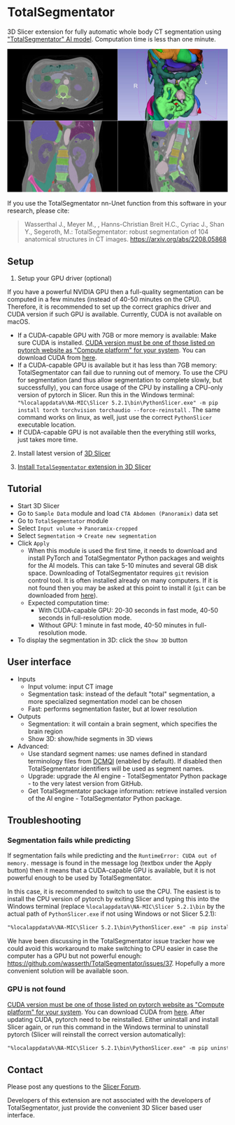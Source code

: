# TotalSegmentator

3D Slicer extension for fully automatic whole body CT segmentation using ["TotalSegmentator" AI model](https://github.com/wasserth/TotalSegmentator). Computation time is less than one minute.

![](Screenshot01.jpg)

If you use the TotalSegmentator nn-Unet function from this software in your research, please cite:

> Wasserthal J., Meyer M., , Hanns-Christian Breit H.C., Cyriac J., Shan Y., Segeroth, M.: TotalSegmentator: robust segmentation of 104 anatomical structures in CT images. https://arxiv.org/abs/2208.05868

## Setup

1. Setup your GPU driver (optional)

If you have a powerful NVIDIA GPU then a full-quality segmentation can be computed in a few minutes (instead of 40-50 minutes on the CPU). Therefore, it is recommended to set up the correct graphics driver and CUDA version if such GPU is available. Currently, CUDA is not available on macOS.

- If a CUDA-capable GPU with 7GB or more memory is available: Make sure CUDA is installed. [CUDA version must be one of those listed on pytorch website as "Compute platform" for your system](https://pytorch.org/get-started/locally/). You can download CUDA from [here](https://developer.nvidia.com/cuda-downloads).
- If a CUDA-capable GPU is available but it has less than 7GB memory: TotalSegmentator can fail due to running out of memory. To use the CPU for segmentation (and thus allow segmentation to complete slowly, but successfully), you can force usage of the CPU by installing a CPU-only version of pytorch in Slicer. Run this in the Windows terminal: `"%localappdata%\NA-MIC\Slicer 5.2.1\bin\PythonSlicer.exe" -m pip install torch torchvision torchaudio --force-reinstall` . The same command works on linux, as well, just use the correct `PythonSlicer` executable location.
- If CUDA-capable GPU is not available then the everything still works, just takes more time.

2. Install latest version of [3D Slicer](https://slicer.readthedocs.io/en/latest/user_guide/getting_started.html#installing-3d-slicer)

3. [Install `TotalSegmentator` extension in 3D Slicer](https://slicer.readthedocs.io/en/latest/user_guide/extensions_manager.html#install-extensions)

## Tutorial

- Start 3D Slicer
- Go to `Sample Data` module and load `CTA Abdomen (Panoramix)` data set
- Go to `TotalSegmentator` module
- Select `Input volume` -> `Panoramix-cropped`
- Select `Segmentation` -> `Create new segmentation`
- Click `Apply`
  - When this module is used the first time, it needs to download and install PyTorch and TotalSegmentator Python packages and weights for the AI models. This can take 5-10 minutes and several GB disk space. Downloading of TotalSegmentator requires `git` revision control tool. It is often installed already on many computers. If it is not found then you may be asked at this point to install it (`git` can be downloaded from [here](https://git-scm.com/download)).
  - Expected computation time:
    - With CUDA-capable GPU: 20-30 seconds in fast mode, 40-50 seconds in full-resolution mode.
    - Without GPU: 1 minute in fast mode, 40-50 minutes in full-resolution mode.
- To display the segmentation in 3D: click the `Show 3D` button

## User interface

- Inputs
  - Input volume: input CT image
  - Segmentation task: instead of the default "total" segmentation, a more specialized segmentation model can be chosen
  - Fast: performs segmentation faster, but at lower resolution
- Outputs
  - Segmentation: it will contain a brain segment, which specifies the brain region
  - Show 3D: show/hide segments in 3D views
- Advanced:
  - Use standard segment names: use names defined in standard terminology files from [DCMQI](https://github.com/QIICR/dcmqi) (enabled by default). If disabled then TotalSegmentator identifiers will be used as segment names.
  - Upgrade: upgrade the AI engine - TotalSegmentator Python package - to the very latest version from GitHub.
  - Get TotalSegmentator package information: retrieve installed version of the AI engine - TotalSegmentator Python package.

## Troubleshooting

### Segmentation fails while predicting

If segmentation fails while predicting and the `RuntimeError: CUDA out of memory.` message is found in the message log (textbox under the Apply button) then it means that a CUDA-capable GPU is available, but it is not powerful enough to be used by TotalSegmentator.

In this case, it is recommended to switch to use the CPU. The easiest is to install the CPU version of pytorch by exiting Slicer and typing this into the Windows terminal (replace `%localappdata%\NA-MIC\Slicer 5.2.1\bin` by the actual path of `PythonSlicer.exe` if not using Windows or not Slicer 5.2.1):

```txt
"%localappdata%\NA-MIC\Slicer 5.2.1\bin\PythonSlicer.exe" -m pip install torch torchvision torchaudio --force-reinstall
```

We have been discussing in the TotalSegmentator issue tracker how we could avoid this workaround to make switching to CPU easier in case the computer has a GPU but not powerful enough: https://github.com/wasserth/TotalSegmentator/issues/37. Hopefully a more convenient solution will be available soon.

### GPU is not found

[CUDA version must be one of those listed on pytorch website as "Compute platform" for your system](https://pytorch.org/get-started/locally/). You can download CUDA from [here](https://developer.nvidia.com/cuda-downloads). After updating CUDA, pytorch need to be reinstalled. Either uninstall and install Slicer again, or run this command in the Windows terminal to uninstall pytorch (Slicer will reinstall the correct version automatically):

```txt
"%localappdata%\NA-MIC\Slicer 5.2.1\bin\PythonSlicer.exe" -m pip uninstall torch torchvision torchaudio
```

## Contact

Please post any questions to the [Slicer Forum](https://discourse.slicer.org).

Developers of this extension are not associated with the developers of TotalSegmentator, just provide the convenient 3D Slicer based user interface.

